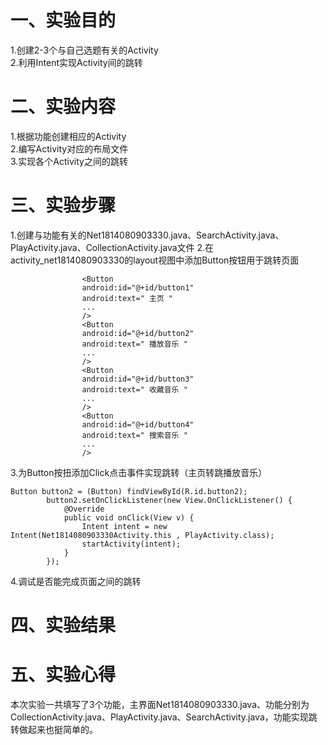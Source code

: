 # 一、实验目的

1.创建2-3个与自己选题有关的Activity  
2.利用Intent实现Activity间的跳转

# 二、实验内容

1.根据功能创建相应的Activity  
2.编写Activity对应的布局文件  
3.实现各个Activity之间的跳转

# 三、实验步骤

1.创建与功能有关的Net1814080903330.java、SearchActivity.java、PlayActivity.java、CollectionActivity.java文件
2.在activity_net1814080903330的layout视图中添加Button按钮用于跳转页面 
```
                <Button
                android:id="@+id/button1"
                android:text=" 主页 "
                ...
                />
                <Button
                android:id="@+id/button2"
                android:text=" 播放音乐 "
                ...
                />
                <Button
                android:id="@+id/button3"
                android:text=" 收藏音乐 "
                ...
                />
                <Button
                android:id="@+id/button4"
                android:text=" 搜索音乐 "
                ...
                />               
```


3.为Button按扭添加Click点击事件实现跳转（主页转跳播放音乐）
```
Button button2 = (Button) findViewById(R.id.button2);
        button2.setOnClickListener(new View.OnClickListener() {
            @Override
            public void onClick(View v) {
                Intent intent = new Intent(Net1814080903330Activity.this , PlayActivity.class);
                startActivity(intent);
            }
        });
```
4.调试是否能完成页面之间的跳转

# 四、实验结果


# 五、实验心得
本次实验一共填写了3个功能，主界面Net1814080903330.java、功能分别为CollectionActivity.java、PlayActivity.java、SearchActivity.java，功能实现跳转做起来也挺简单的。
